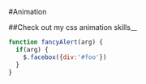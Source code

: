 #Animation

##Check out my css animation skills__

```javascript
function fancyAlert(arg) {
  if(arg) {
    $.facebox({div:'#foo'})
  }
}
```

